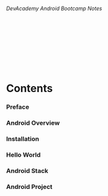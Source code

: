 
###### DevAcademy Android Bootcamp Notes

<br/>
<br/>
<br/>
<br/>
<br/>
<br/>
<br/>

# Contents

### Preface
### Android Overview
### Installation
### Hello World
### Android Stack
### Android Project



